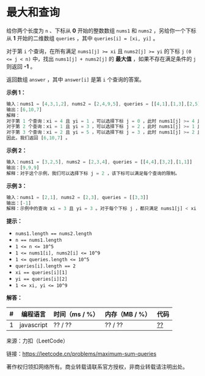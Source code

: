 # 最大和查询

给你两个长度为 `n` 、下标从 **0** 开始的整数数组 `nums1` 和 `nums2` ，另给你一个下标从 **1** 开始的二维数组 `queries` ，其中 `queries[i] = [xi, yi]` 。

对于第 `i` 个查询，在所有满足 `nums1[j] >= xi` 且 `nums2[j] >= yi` 的下标 `j` `(0 <= j < n)` 中，找出 `nums1[j] + nums2[j]` 的 **最大值** ，如果不存在满足条件的 `j` 则返回 **-1** 。

返回数组 `answer` ，其中 `answer[i]` 是第 `i` 个查询的答案。

**示例 1：**

``` javascript
输入：nums1 = [4,3,1,2], nums2 = [2,4,9,5], queries = [[4,1],[1,3],[2,5]]
输出：[6,10,7]
解释：
对于第 1 个查询：xi = 4 且 yi = 1 ，可以选择下标 j = 0 ，此时 nums1[j] >= 4 且 nums2[j] >= 1 。nums1[j] + nums2[j] 等于 6 ，可以证明 6 是可以获得的最大值。
对于第 2 个查询：xi = 1 且 yi = 3 ，可以选择下标 j = 2 ，此时 nums1[j] >= 1 且 nums2[j] >= 3 。nums1[j] + nums2[j] 等于 10 ，可以证明 10 是可以获得的最大值。
对于第 3 个查询：xi = 2 且 yi = 5 ，可以选择下标 j = 3 ，此时 nums1[j] >= 2 且 nums2[j] >= 5 。nums1[j] + nums2[j] 等于 7 ，可以证明 7 是可以获得的最大值。
因此，我们返回 [6,10,7] 。
```

**示例 2：**

``` javascript
输入：nums1 = [3,2,5], nums2 = [2,3,4], queries = [[4,4],[3,2],[1,1]]
输出：[9,9,9]
解释：对于这个示例，我们可以选择下标 j = 2 ，该下标可以满足每个查询的限制。
```

**示例 3：**

``` javascript
输入：nums1 = [2,1], nums2 = [2,3], queries = [[3,3]]
输出：[-1]
解释：示例中的查询 xi = 3 且 yi = 3 。对于每个下标 j ，都只满足 nums1[j] < xi 或者 nums2[j] < yi 。因此，不存在答案。 
```

**提示：**

- `nums1.length == nums2.length`
- `n == nums1.length`
- `1 <= n <= 10^5`
- `1 <= nums1[i], nums2[i] <= 10^9`
- `1 <= queries.length <= 10^5`
- `queries[i].length == 2`
- `xi == queries[i][1]`
- `yi == queries[i][2]`
- `1 <= xi, yi <= 10^9`

**解答：**

**#**|**编程语言**|**时间（ms / %）**|**内存（MB / %）**|**代码**
--|--|--|--|--
1|javascript|?? / ??|?? / ??|[??](./javascript/ac_v1.js)

来源：力扣（LeetCode）

链接：https://leetcode.cn/problems/maximum-sum-queries

著作权归领扣网络所有。商业转载请联系官方授权，非商业转载请注明出处。
